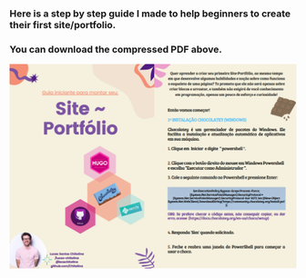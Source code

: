 ### **Here is a step by step guide I made to help beginners to create their first site/portfolio.**
### **You can download the compressed PDF above.**
![Screenshot](screenshot2.png)

